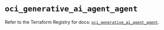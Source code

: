 # `oci_generative_ai_agent_agent`

Refer to the Terraform Registry for docs: [`oci_generative_ai_agent_agent`](https://registry.terraform.io/providers/oracle/oci/7.19.0/docs/resources/generative_ai_agent_agent).
